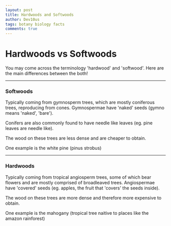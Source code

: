 ```yaml
---
layout: post
title: Hardwoods and Softwoods
author: Dev10us
tags: botany biology facts
comments: true
---
```


# Hardwoods vs Softwoods

You may come across the terminology 'hardwood' and 'softwood'.
Here are the main differences between the both!

---

### Softwoods
Typically coming from gymnosperm trees, which are mostly coniferous trees, reproducing from cones. 
Gymnospermae have 'naked' seeds (gymno means 'naked', 'bare').

Conifers are also commonly found to have needle like leaves (eg. pine leaves are needle like).

The wood on these trees are less dense and are cheaper to obtain.

One example is the white pine (pinus strobus)

---

### Hardwoods
Typically coming from tropical angiosperm trees, some of which bear flowers and are mostly comprised of broadleaved trees.
Angiospermae have 'covered' seeds (eg. apples, the fruit that 'covers' the seeds inside).

The wood on these trees are more dense and therefore more expensive to obtain.

One example is the mahogany (tropical tree naitive to places like the amazon rainforest)
